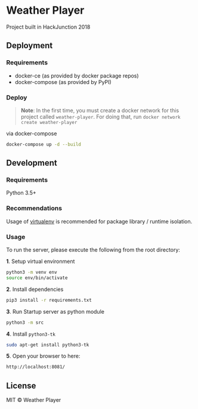 # Weather Player

Project built in HackJunction 2018

## Deployment

### Requirements
- docker-ce (as provided by docker package repos)
- docker-compose (as provided by PyPI)

### Deploy

> **Note**: In the first time, you must create a docker network for this project called `weather-player`. For doing that, run `docker network create weather-player`

via docker-compose

```bash
docker-compose up -d --build
```

## Development

### Requirements
Python 3.5+

### Recommendations
Usage of [virtualenv](https://realpython.com/blog/python/python-virtual-environments-a-primer/) is recommended for package library / runtime isolation.

### Usage
To run the server, please execute the following from the root directory:

**1**. Setup virtual environment

```bash
python3 -m venv env
source env/bin/activate
```

**2**. Install dependencies

```bash
pip3 install -r requirements.txt
```

**3**. Run Startup server as python module

```bash
python3 -m src
```

**4**. Install `python3-tk`

```bash
sudo apt-get install python3-tk
```

**5**. Open your browser to here:

```bash
http://localhost:8081/
```

## License

MIT © Weather Player
